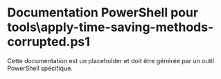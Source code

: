 # Documentation PowerShell pour tools\apply-time-saving-methods-corrupted.ps1

Cette documentation est un placeholder et doit être générée par un outil PowerShell spécifique.
